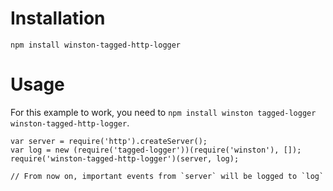 Installation
============

    npm install winston-tagged-http-logger

Usage
=====

For this example to work, you need to `npm install winston tagged-logger winston-tagged-http-logger`.

    var server = require('http').createServer();
    var log = new (require('tagged-logger'))(require('winston'), []);
    require('winston-tagged-http-logger')(server, log);

    // From now on, important events from `server` will be logged to `log`
